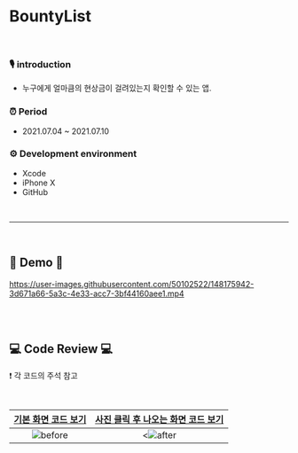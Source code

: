 # BountyList

<br>

### 🎙 introduction 
- 누구에게 얼마큼의 현상금이 걸려있는지 확인할 수 있는 앱.    

### ⏰ Period     
* 2021.07.04 ~ 2021.07.10         

### ⚙️ Development environment
* Xcode
* iPhone X
* GitHub


<br>

---------------------------------------------------------------------

<br>


## 🎥 Demo  🎥

https://user-images.githubusercontent.com/50102522/148175942-3d671a66-5a3c-4e33-acc7-3bf44160aee1.mp4

<br>
<br>

## 💻 Code Review 💻
❗️ 각 코드의 주석 참고

<br>


|[기본 화면 코드 보기](BountyList/BountyList/BountyViewController.swift)    |[사진 클릭 후 나오는 화면 코드 보기](BountyList/BountyList/DetailViewController.swift)     |
|:--:|:--:|
|![before](https://user-images.githubusercontent.com/50102522/148176233-7342ddcf-5fde-4d50-ae5f-0a40fc0ea864.png)|<![after](https://user-images.githubusercontent.com/50102522/148176318-48ea553e-8218-47dc-a905-87cc2c2ac9cb.png)|
